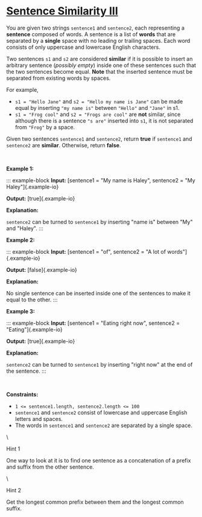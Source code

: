 # [Sentence Similarity III](https://leetcode.com/problems/sentence-similarity-iii/)

You are given two strings `sentence1` and `sentence2`, each representing
a **sentence** composed of words. A sentence is a list of **words** that
are separated by a **single** space with no leading or trailing spaces.
Each word consists of only uppercase and lowercase English characters.

Two sentences `s1` and `s2` are considered **similar** if it is possible
to insert an arbitrary sentence (*possibly empty*) inside one of these
sentences such that the two sentences become equal. **Note** that the
inserted sentence must be separated from existing words by spaces.

For example,

- `s1 = "Hello Jane"` and `s2 = "Hello my name is Jane"` can be made
  equal by inserting `"my name is"` between `"Hello"` and `"Jane"` in
  s1.
- `s1 = "Frog cool"` and `s2 = "Frogs are cool"` are **not** similar,
  since although there is a sentence `"s are"` inserted into `s1`, it is
  not separated from `"Frog"` by a space.

Given two sentences `sentence1` and `sentence2`, return **true** if
`sentence1` and `sentence2` are **similar**. Otherwise, return
**false**.

 

**Example 1:**

::: example-block
**Input:** [sentence1 = \"My name is Haley\", sentence2 = \"My
Haley\"]{.example-io}

**Output:** [true]{.example-io}

**Explanation:**

`sentence2` can be turned to `sentence1` by inserting \"name is\"
between \"My\" and \"Haley\".
:::

**Example 2:**

::: example-block
**Input:** [sentence1 = \"of\", sentence2 = \"A lot of
words\"]{.example-io}

**Output:** [false]{.example-io}

**Explanation:**

No single sentence can be inserted inside one of the sentences to make
it equal to the other.
:::

**Example 3:**

::: example-block
**Input:** [sentence1 = \"Eating right now\", sentence2 =
\"Eating\"]{.example-io}

**Output:** [true]{.example-io}

**Explanation:**

`sentence2` can be turned to `sentence1` by inserting \"right now\" at
the end of the sentence.
:::

 

**Constraints:**

- `1 <= sentence1.length, sentence2.length <= 100`
- `sentence1` and `sentence2` consist of lowercase and uppercase English
  letters and spaces.
- The words in `sentence1` and `sentence2` are separated by a single
  space.

\

Hint 1

One way to look at it is to find one sentence as a concatenation of a
prefix and suffix from the other sentence.

\

Hint 2

Get the longest common prefix between them and the longest common
suffix.

